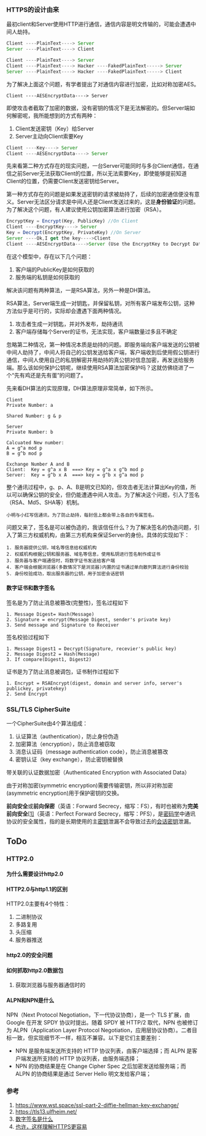 ### HTTPS的设计由来

最初client和Server使用HTTP进行通信，通信内容是明文传输的，可能会遭遇中间人劫持。

```javascript
Client ----PlainText----> Server
Server ----PlainText----> Client
```

```javascript
Client ----PlainText----> Server
Client ----PlainText----> Hacker ----FakedPlainText-----> Server
Server ----PlainText----> Hacker ----FakedPlainText-----> Client
```

为了解决上面这个问题，有学者提出了对通信内容进行加密，比如对称加密AES。

```
Client ----AESEncryptData----> Server
```

即使攻击者截取了加密的数据，没有密钥的情况下是无法解密的。但Server端如何解密呢，我所能想到的方式有两种：

1. Client发送密钥（Key）给Server
2. Server主动向Client索要Key

```javascript
Client ----Key----> Server
Client ----AESEncryptData----> Server
```

先来看第二种方式存在的现实问题，一台Server可能同时与多台Client通信，在通信之前Server无法获取Client的位置，所以无法索要Key，即使能够提前知道Client的位置，仍需要Client发送密钥给Server。

第一种方式存在的问题是如果发送密钥的请求被劫持了，后续的加密通信便没有意义。Server无法区分请求是中间人还是Client发送过来的，这是**身份验证**的问题。为了解决这个问题，有人建议使用公钥加密算法进行加密（RSA）。

```javascript
EncryptKey = Encrypt(Key, PublicKey) //On Client
Client ----EncryptKey----> Server
Key = Decrypt(EncryptKey, PrivateKey) //On Server
Server ----Ok,I get the key---->Client
Client ----AESEncryptData---->Server (Use the EncryptKey to Decrypt Data)
```

在这个模型中，存在以下几个问题：

1. 客户端的PublicKey是如何获取的
2. 服务端的私钥是如何获取的

解决该问题有两种算法，一是RSA算法，另外一种是DH算法。

RSA算法，Server端生成一对钥匙，并保留私钥，对所有客户端发布公钥，这种方法似乎是可行的，实际却会遭遇下面两种情况。

1. 攻击者生成一对钥匙，并对外发布，劫持通讯
2. 客户端存储每个Server的证书，无法实现，客户端数量过多且不确定

忽略第二种情况，第一种情况本质是劫持的问题。即服务端向客户端发送的公钥被中间人劫持了，中间人将自己的公钥发送给客户端，客户端收到后使用假公钥进行通信，中间人使用自己的私钥解密并用劫持的真公钥对信息加密，再发送给服务端。那么该如何保护公钥呢，继续使用RSA算法加密保护吗？这就仿佛绕进了一个“先有鸡还是先有蛋”的问题了。

先来看DH算法的实现原理，DH算法原理非常简单，如下所示。

```
Client 
Private Number: a

Shared Number: g & p

Server
Private Number: b

Calcuated New number:
A = g^a mod p
B = g^b mod p

Exchange Number A and B
Client:  Key = g^a x B  ===> Key = g^a x g^b mod p
Server:  Key = g^b x A  ===> key = g^b x g^a mod p
```

整个通讯过程中，g、p、A、B是明文已知的，但攻击者无法计算出Key的值，所以可以确保公钥的安全，但仍能遭遇中间人攻击。为了解决这个问题，引入了签名（RSA、Md5、SHA等）机制。

```
小明与小红写信通讯，为了防止劫持，每封信上都会带上各自的专属签名。
```

问题又来了，签名是可以被伪造的，我该信任什么？为了解决签名的伪造问题，引入了第三方权威机构，由第三方机构来保证Server的身份。具体的实现如下：

```
1. 服务器提供公钥，域名等信息给权威机构
2. 权威机构根据公钥和服务器、域名等信息，使用私钥进行签名制作成证书
3. 服务器与客户端通信时，将数字证书发送给客户端
4. 客户端会根据浏览器(多数情况下是浏览器)内置的证书通过单向散列算法进行身份校验
5. 身份校验成功，取出服务器的公钥，用于加密会话密钥
```

#### 数字证书和数字签名

签名是为了防止消息被篡改(完整性)，签名过程如下

```
1. Message Digest= Hash(Message)
2. Signature = encrypt(Message Digest, sender's private key)
3. Send message and Signature to Receiver
```

签名校验过程如下

```
1. Message Digest1 = Decrypt(Signature, recevier's public key)
2. Message Digest2 = Hash(Message)
3. If compare(Digest1, Digest2)
```

证书是为了防止消息被调包，证书制作过程如下

```
1. Encrypt = RSAEncrypt(digest, domain and server info, server's publickey, privatekey) 
2. Send Encrypt
```

### SSL/TLS CipherSuite

一个CipherSuite由4个算法组成：

1. 认证算法（authentication），防止身份伪造
2. 加密算法（encryption），防止消息被窃取
3. 消息认证码（message authentication code），防止消息被篡改
4. 密钥认证（key exchange），防止密钥被替换

带关联的认证数据加密（Authenticated Encryption with Associated Data）



由于对称加密(symmetric encryption)需要传输密钥，所以非对称加密(asymmetric encryption)用于保护密钥的交换。



**前向安全**或**前向保密**（英语：Forward Secrecy，缩写：FS），有时也被称为**完美前向安全**[[1\]](https://zh.wikipedia.org/wiki/%E5%89%8D%E5%90%91%E5%AE%89%E5%85%A8%E6%80%A7#cite_note-1)（英语：Perfect Forward Secrecy，缩写：PFS），是[密码学](https://zh.wikipedia.org/wiki/%E5%AF%86%E7%A0%81%E5%AD%A6)中通讯协议的安全属性，指的是长期使用的主[密钥](https://zh.wikipedia.org/wiki/%E5%AF%86%E9%92%A5)泄漏不会导致过去的[会话密钥](https://zh.wikipedia.org/wiki/%E6%9C%83%E8%A9%B1%E5%AF%86%E9%91%B0)泄漏。



## ToDo

### HTTP2.0

#### 为什么需要设计http2.0

#### HTTP2.0与http1.1的区别

HTTP2.0主要有4个特性：

1. 二进制协议
2. 多路复用
3. 头压缩
4. 服务器推送

#### http2.0的安全问题

#### 如何抓取http2.0数据包

1. 获取浏览器与服务器通信时的

#### ALPN和NPN是什么

NPN（Next Protocol Negotiation，下一代协议协商），是一个 TLS 扩展，由 Google 在开发 SPDY 协议时提出。随着 SPDY 被 HTTP/2 取代，NPN 也被修订为 ALPN（Application Layer Protocol Negotiation，应用层协议协商）。二者目标一致，但实现细节不一样，相互不兼容。以下是它们主要差别：

- NPN 是服务端发送所支持的 HTTP 协议列表，由客户端选择；而 ALPN 是客户端发送所支持的 HTTP 协议列表，由服务端选择；
- NPN 的协商结果是在 Change Cipher Spec 之后加密发送给服务端；而 ALPN 的协商结果是通过 Server Hello 明文发给客户端；





### 参考

1. https://www.wst.space/ssl-part-2-diffie-hellman-key-exchange/
2. https://tls13.ulfheim.net/
3. [数字签名是什么](http://www.ruanyifeng.com/blog/2011/08/what_is_a_digital_signature.html)
4. [也许，这样理解HTTPS更容易](http://blog.jobbole.com/110354/)

